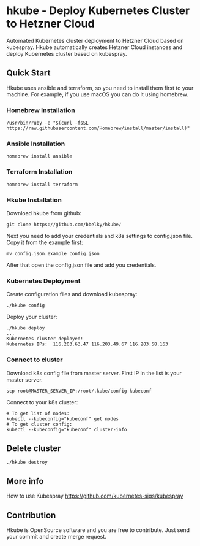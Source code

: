 hkube - Deploy Kubernetes Cluster to Hetzner Cloud
============================================
Automated Kubernetes cluster deployment to Hetzner Cloud based on kubespray. Hkube automatically creates Hetzner Cloud instances and deploy Kubernetes cluster based on kubespray. 

Quick Start
-----------
Hkube uses ansible and terraform, so you need to install them first to your machine. For example, if you use macOS you can do it using homebrew. 

### Homebrew Installation

    /usr/bin/ruby -e "$(curl -fsSL https://raw.githubusercontent.com/Homebrew/install/master/install)"

### Ansible Installation

    homebrew install ansible

### Terraform Installation

    homebrew install terraform

### Hkube Installation

Download hkube from github:

    git clone https://github.com/bbelky/hkube/

Next you need to add your credentials and k8s settings to config.json file. Copy it from the example first:

    mv config.json.example config.json

After that open the config.json file and add you credentials.

### Kubernetes Deployment

Create configuration files and download kubespray:

    ./hkube config
    
Deploy your cluster:

    ./hkube deploy   
    ...
    Kubernetes cluster deployed! 
    Kubernetes IPs:  116.203.63.47 116.203.49.67 116.203.58.163

### Connect to cluster

Download k8s config file from master server. First IP in the list is your master server. 

    scp root@MASTER_SERVER_IP:/root/.kube/config kubeconf
    
Connect to your k8s cluster:

    # To get list of nodes:
    kubectl --kubeconfig="kubeconf" get nodes
    # To get cluster config:
    kubectl --kubeconfig="kubeconf" cluster-info

## Delete cluster

    ./hkube destroy
    
## More info

How to use Kubespray https://github.com/kubernetes-sigs/kubespray

Contribution
------------
Hkube is OpenSource software and you are free to contribute. Just send your commit and create merge request.

